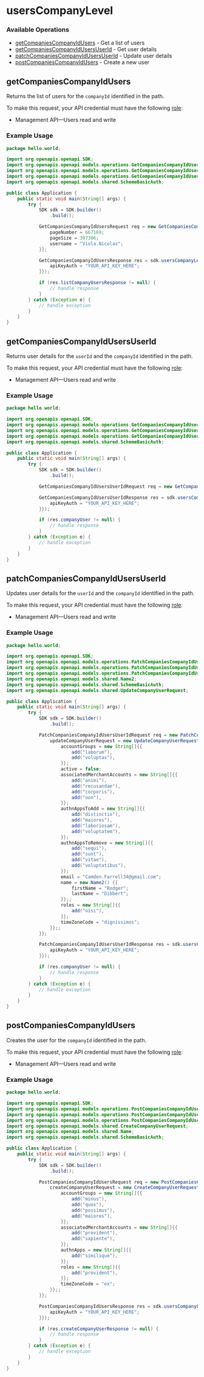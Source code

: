 # usersCompanyLevel

### Available Operations

* [getCompaniesCompanyIdUsers](#getcompaniescompanyidusers) - Get a list of users
* [getCompaniesCompanyIdUsersUserId](#getcompaniescompanyidusersuserid) - Get user details
* [patchCompaniesCompanyIdUsersUserId](#patchcompaniescompanyidusersuserid) - Update user details
* [postCompaniesCompanyIdUsers](#postcompaniescompanyidusers) - Create a new user

## getCompaniesCompanyIdUsers

Returns the list of users for the `companyId` identified in the path.

To make this request, your API credential must have the following [role](https://docs.adyen.com/development-resources/api-credentials#api-permissions):
* Management API—Users read and write


### Example Usage

```java
package hello.world;

import org.openapis.openapi.SDK;
import org.openapis.openapi.models.operations.GetCompaniesCompanyIdUsersRequest;
import org.openapis.openapi.models.operations.GetCompaniesCompanyIdUsersResponse;
import org.openapis.openapi.models.operations.GetCompaniesCompanyIdUsersSecurity;
import org.openapis.openapi.models.shared.SchemeBasicAuth;

public class Application {
    public static void main(String[] args) {
        try {
            SDK sdk = SDK.builder()
                .build();

            GetCompaniesCompanyIdUsersRequest req = new GetCompaniesCompanyIdUsersRequest("quam") {{
                pageNumber = 667169;
                pageSize = 307306;
                username = "Viola.Nicolas";
            }};            

            GetCompaniesCompanyIdUsersResponse res = sdk.usersCompanyLevel.getCompaniesCompanyIdUsers(req, new GetCompaniesCompanyIdUsersSecurity() {{
                apiKeyAuth = "YOUR_API_KEY_HERE";
            }});

            if (res.listCompanyUsersResponse != null) {
                // handle response
            }
        } catch (Exception e) {
            // handle exception
        }
    }
}
```

## getCompaniesCompanyIdUsersUserId

Returns user details for the `userId` and the `companyId` identified in the path.

To make this request, your API credential must have the following [role](https://docs.adyen.com/development-resources/api-credentials#api-permissions):
* Management API—Users read and write


### Example Usage

```java
package hello.world;

import org.openapis.openapi.SDK;
import org.openapis.openapi.models.operations.GetCompaniesCompanyIdUsersUserIdRequest;
import org.openapis.openapi.models.operations.GetCompaniesCompanyIdUsersUserIdResponse;
import org.openapis.openapi.models.operations.GetCompaniesCompanyIdUsersUserIdSecurity;
import org.openapis.openapi.models.shared.SchemeBasicAuth;

public class Application {
    public static void main(String[] args) {
        try {
            SDK sdk = SDK.builder()
                .build();

            GetCompaniesCompanyIdUsersUserIdRequest req = new GetCompaniesCompanyIdUsersUserIdRequest("quod", "voluptatibus");            

            GetCompaniesCompanyIdUsersUserIdResponse res = sdk.usersCompanyLevel.getCompaniesCompanyIdUsersUserId(req, new GetCompaniesCompanyIdUsersUserIdSecurity() {{
                apiKeyAuth = "YOUR_API_KEY_HERE";
            }});

            if (res.companyUser != null) {
                // handle response
            }
        } catch (Exception e) {
            // handle exception
        }
    }
}
```

## patchCompaniesCompanyIdUsersUserId

Updates user details for the `userId` and the `companyId` identified in the path.

To make this request, your API credential must have the following [role](https://docs.adyen.com/development-resources/api-credentials#api-permissions):
* Management API—Users read and write


### Example Usage

```java
package hello.world;

import org.openapis.openapi.SDK;
import org.openapis.openapi.models.operations.PatchCompaniesCompanyIdUsersUserIdRequest;
import org.openapis.openapi.models.operations.PatchCompaniesCompanyIdUsersUserIdResponse;
import org.openapis.openapi.models.operations.PatchCompaniesCompanyIdUsersUserIdSecurity;
import org.openapis.openapi.models.shared.Name2;
import org.openapis.openapi.models.shared.SchemeBasicAuth;
import org.openapis.openapi.models.shared.UpdateCompanyUserRequest;

public class Application {
    public static void main(String[] args) {
        try {
            SDK sdk = SDK.builder()
                .build();

            PatchCompaniesCompanyIdUsersUserIdRequest req = new PatchCompaniesCompanyIdUsersUserIdRequest("voluptas", "non") {{
                updateCompanyUserRequest = new UpdateCompanyUserRequest() {{
                    accountGroups = new String[]{{
                        add("laborum"),
                        add("voluptas"),
                    }};
                    active = false;
                    associatedMerchantAccounts = new String[]{{
                        add("animi"),
                        add("recusandae"),
                        add("corporis"),
                        add("non"),
                    }};
                    authnAppsToAdd = new String[]{{
                        add("distinctio"),
                        add("maiores"),
                        add("laboriosam"),
                        add("voluptatem"),
                    }};
                    authnAppsToRemove = new String[]{{
                        add("sequi"),
                        add("sunt"),
                        add("vitae"),
                        add("voluptatibus"),
                    }};
                    email = "Camden.Farrell34@gmail.com";
                    name = new Name2() {{
                        firstName = "Rodger";
                        lastName = "Dibbert";
                    }};;
                    roles = new String[]{{
                        add("nisi"),
                    }};
                    timeZoneCode = "dignissimos";
                }};;
            }};            

            PatchCompaniesCompanyIdUsersUserIdResponse res = sdk.usersCompanyLevel.patchCompaniesCompanyIdUsersUserId(req, new PatchCompaniesCompanyIdUsersUserIdSecurity() {{
                apiKeyAuth = "YOUR_API_KEY_HERE";
            }});

            if (res.companyUser != null) {
                // handle response
            }
        } catch (Exception e) {
            // handle exception
        }
    }
}
```

## postCompaniesCompanyIdUsers

Creates the user for the `companyId` identified in the path.

To make this request, your API credential must have the following [role](https://docs.adyen.com/development-resources/api-credentials#api-permissions):
* Management API—Users read and write


### Example Usage

```java
package hello.world;

import org.openapis.openapi.SDK;
import org.openapis.openapi.models.operations.PostCompaniesCompanyIdUsersRequest;
import org.openapis.openapi.models.operations.PostCompaniesCompanyIdUsersResponse;
import org.openapis.openapi.models.operations.PostCompaniesCompanyIdUsersSecurity;
import org.openapis.openapi.models.shared.CreateCompanyUserRequest;
import org.openapis.openapi.models.shared.Name;
import org.openapis.openapi.models.shared.SchemeBasicAuth;

public class Application {
    public static void main(String[] args) {
        try {
            SDK sdk = SDK.builder()
                .build();

            PostCompaniesCompanyIdUsersRequest req = new PostCompaniesCompanyIdUsersRequest("reiciendis") {{
                createCompanyUserRequest = new CreateCompanyUserRequest("itaque",                 new Name("vitae", "est");, "accusantium") {{
                    accountGroups = new String[]{{
                        add("minus"),
                        add("quos"),
                        add("possimus"),
                        add("maiores"),
                    }};
                    associatedMerchantAccounts = new String[]{{
                        add("provident"),
                        add("sapiente"),
                    }};
                    authnApps = new String[]{{
                        add("similique"),
                    }};
                    roles = new String[]{{
                        add("provident"),
                    }};
                    timeZoneCode = "ex";
                }};;
            }};            

            PostCompaniesCompanyIdUsersResponse res = sdk.usersCompanyLevel.postCompaniesCompanyIdUsers(req, new PostCompaniesCompanyIdUsersSecurity() {{
                apiKeyAuth = "YOUR_API_KEY_HERE";
            }});

            if (res.createCompanyUserResponse != null) {
                // handle response
            }
        } catch (Exception e) {
            // handle exception
        }
    }
}
```
